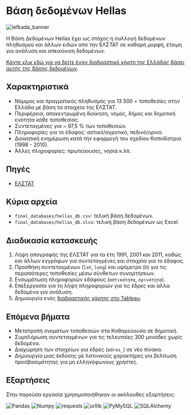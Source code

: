 # Βάση δεδομένων Hellas 

![lefkada_banner](https://www.altitude.gr/wp-content/uploads/2020/09/banner-lefkada-oi-dekatreis-pio-ekpliktikes-paralies-tis-travel-altitudegr-1024x576.jpg)

Η Βάση Δεδομένων Hellas έχει ως στόχος η συλλογή δεδομένων πληθυσμού και άλλων ειδών από την ΕΛΣΤΑΤ σε καθαρή μορφή, έτοιμη για ανάλυση και απεικόνιση δεδομένων.

[Κάντε κλικ εδώ για να δείτε έναν διαδραστικό χάρτη της Ελλάδας βάσει αυτής της βάσης δεδομένων](https://public.tableau.com/app/profile/jgchaparro/viz/Hellas_db_dashboard/Generaldashboard).

## Χαρακτηριστικά

- Νόμιμος και πραγματικός πληθυσμός για 13 500 + τοποθεσίες στην Ελλάδα με βάση τα στοιχεία της ΕΛΣΤΑΤ.
- Περιφέρεια, αποκεντρωμένη διοίκηση, νομός, δήμος και δημοτική ενότητα κάθε τοποθεσίας.
- Συντεταγμένες για ~ 97,5 % των τοποθεσιών.
- Πληροφορίες για το έδαφος: αστικό/αγροτικό, πεδινό/ορινό.
- Διοικητική ενημέρωση κατά την εφαρμογή του σχεδίου Καποδίστρια (1998 - 2010).
- Άλλες πληροφορίες: πρωτεύουσες, νησιά κ.λπ.


## Πηγές

- [ΕΛΣΤΑΤ](https://www.statistics.gr/2011-census-pop-hous)

## Κύρια αρχεία

- `final_databases/hellas_db.csv`: τελική βάση δεδομένων.
- `final_databases/hellas_db.xlsx`: τελική βάση δεδομένων ως Excel.

## Διαδικασία κατασκευής 

1. Λήψη απογραφής της ΕΛΣΤΑΤ για τα έτη 1991, 2001 και 2011, καθώς και άλλων εγγράφων για συντεταγμένες και στοιχεία για το έδαφος.
1. Προσθήκη συντεταγμένων (`lat`, `long`) και υψόμετρο (`h`) για τις περισσότερες τοποθεσίες μέσω σύνθετων συναρτήσεων.
1. Ενσωμάτωση πληροφοριών εδάφους (`αστικότητα`, `ορινότητα`).
1. Eπεξεργασία για τη λήψη πληροφοριών για τις έδρες και άλλα δεδομένα για ανάλυση.
1. Δημιουργία ενός [διαδραστικής χάρτης στο Tableau](https://public.tableau.com/app/profile/jgchaparro/viz/Hellas_db_dashboard/Generaldashboard).

## Επόμενα βήματα

- Μετατροπή ονομάτων τοποθεσιών στα Καθαρεύουσα σε δημοτική.
- Συμπλήρωση συντεταγμένων για τις τελευταίες 300 μονάδες χωρίς δεδομένα.
- Διαχώρηση των στοιχείων για έδρες (`edres_`) σε νέο πίνακα.
- Δημιουργία μιας έκδοσης με λατινικούς χαρακτήρες για βελτίωση προσβασιμότητας για μη ελληνόφωνους χρήστες.

## Εξαρτήσεις

Στην παρούσα εργασία χρησιμοποιήθηκαν οι ακόλουθες εξαρτήσεις:

![Pandas](https://img.shields.io/badge/Pandas-1.3.4-blue)
![Numpy](https://img.shields.io/badge/NumPy-1.21.4-white)
![requests](https://img.shields.io/badge/requests-2.26-blue)
![urllib](https://img.shields.io/badge/requests-2.26-white)
![PyMySQL](https://img.shields.io/badge/PyMySQL-8.0.27-blue)
![SQLAlchemy](https://img.shields.io/badge/SQLAlchemy-1.4.35-white)